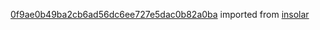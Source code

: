 [0f9ae0b49ba2cb6ad56dc6ee727e5dac0b82a0ba](https://github.com/insolar/insolar/commit/0f9ae0b49ba2cb6ad56dc6ee727e5dac0b82a0ba) imported from [insolar](https://github.com/insolar/insolar)
